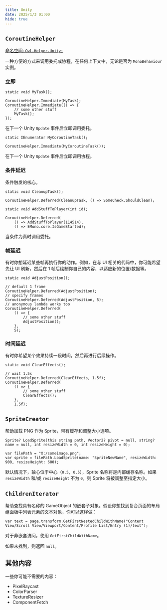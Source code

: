 ```yaml
---
title: Unity
date: 2025/1/3 01:00
hide: true
---
```


## `CoroutineHelper`

[命名空间: `Cwl.Helper.Unity;`](https://github.com/gottyduke/Elin.Plugins/tree/master/CustomWhateverLoader/Helper/Unity)

一种方便的方式来调用委托或协程，在任何上下文中，无论是否为 `MonoBehaviour` 实例。

### 立即
```cs:no-line-numbers
static void MyTask();

CoroutineHelper.Immediate(MyTask);
CoroutineHelper.Immediate(() => {
    // some other stuff
    MyTask();
});
```

在下一个 Unity `Update` 事件后立即调用委托。

```cs:no-line-numbers
static IEnumerator MyCoroutineTask();

CoroutineHelper.Immediate(MyCoroutineTask());
```

在下一个 Unity `Update` 事件后立即调用协程。

### 条件延迟

条件触发的核心。
```cs:no-line-numbers
static void CleanupTask();

CoroutineHelper.Deferred(CleanupTask, () => SomeCheck.ShouldClean);

static void AddStuffToPlayer(int id);

CoroutineHelper.Deferred(
    () => AddStuffToPlayer(114514),
    () => EMono.core.IsGameStarted);
```

当条件为真时调用委托。

### 帧延迟

有时你想延迟某些帧再执行你的动作。例如，在与 UI 相关的代码中，你可能希望先让 UI 刷新，然后在 1 帧后绘制你自己的内容，以适应新的位置/数据等。
```cs:no-line-numbers
static void AdjustPosition();

// default 1 frame
CoroutineHelper.Deferred(AdjustPosition);
// specify frames
CoroutineHelper.Deferred(AdjustPosition, 5);
// anonymous lambda works too
CoroutineHelper.Deferred(
    () => {
        // some other stuff
        AdjustPosition();
    },
    5);
```

### 时间延迟

有时你希望某个效果持续一段时间，然后再进行后续操作。
```cs:no-line-numbers
static void ClearEffects();

// wait 1.5s
CoroutineHelper.Deferred(ClearEffects, 1.5f);
CoroutineHelper.Deferred(
    () => {
        // some other stuff
        ClearEffects();
    },
    1.5f);
```

## `SpriteCreator`

帮助加载 PNG 作为 Sprite，带有缓存和调整大小选项。
```cs:no-line-numbers
Sprite? LoadSprite(this string path, Vector2? pivot = null, string? name = null, int resizeWidth = 0, int resizeHeight = 0);

var filePath = "X:/someimage.png";
var sprite = filePath.LoadSprite(name: "SpriteNewName", resizeWidth: 900, resizeHeight: 600);
```

默认情况下，轴心位于中心（`0.5, 0.5`），Sprite 名称将是内部缓存名称。如果 `resizeWidth` 和/或 `resizeHeight` 不为 `0`，则 Sprite 将被调整至指定大小。

## `ChildrenIterator`

帮助查找具有名称的 GameObject 的嵌套子对象。假设你想找到复合页面的布局组面板中列表元素的文本对象，你可以这样做：
```cs:no-line-numbers
var text = page.transform.GetFirstNestedChildWithName("Content View/Scroll View/Viewport/Content/Profile List/Entry (1)/text");
```

对于非嵌套访问，使用 `GetFirstChildWithName`。

如果未找到，则返回 `null`。

## 其他内容

一些你可能不需要的内容：

+ PixelRaycast
+ ColorParser
+ TextureResizer
+ ComponentFetch